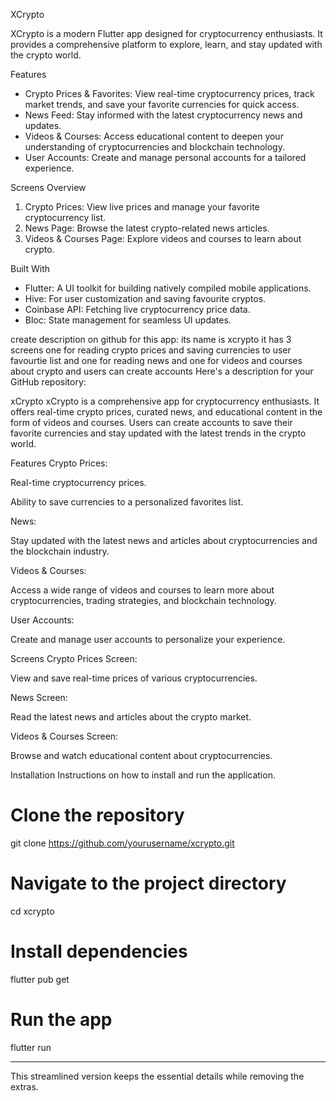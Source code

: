 

XCrypto

XCrypto is a modern Flutter app designed for cryptocurrency enthusiasts. It provides a comprehensive platform to explore, learn, and stay updated with the crypto world.

Features
- Crypto Prices & Favorites: View real-time cryptocurrency prices, track market trends, and save your favorite currencies for quick access.
- News Feed: Stay informed with the latest cryptocurrency news and updates.
- Videos & Courses: Access educational content to deepen your understanding of cryptocurrencies and blockchain technology.
- User Accounts: Create and manage personal accounts for a tailored experience.

Screens Overview
1. Crypto Prices: View live prices and manage your favorite cryptocurrency list.
2. News Page: Browse the latest crypto-related news articles.
3. Videos & Courses Page: Explore videos and courses to learn about crypto.

Built With
- Flutter: A UI toolkit for building natively compiled mobile applications.
- Hive: For user customization and saving favourite cryptos.
- Coinbase API: Fetching live cryptocurrency price data.
- Bloc: State management for seamless UI updates.

create description on github for this app: its name is xcrypto it has 3 screens one for reading crypto prices and saving currencies to user favourtie list and one for reading news and one for videos and courses about crypto and users can create accounts
Here's a description for your GitHub repository:

xCrypto
xCrypto is a comprehensive app for cryptocurrency enthusiasts. It offers real-time crypto prices, curated news, and educational content in the form of videos and courses. Users can create accounts to save their favorite currencies and stay updated with the latest trends in the crypto world.

Features
Crypto Prices:

Real-time cryptocurrency prices.

Ability to save currencies to a personalized favorites list.

News:

Stay updated with the latest news and articles about cryptocurrencies and the blockchain industry.

Videos & Courses:

Access a wide range of videos and courses to learn more about cryptocurrencies, trading strategies, and blockchain technology.

User Accounts:

Create and manage user accounts to personalize your experience.

Screens
Crypto Prices Screen:

View and save real-time prices of various cryptocurrencies.

News Screen:

Read the latest news and articles about the crypto market.

Videos & Courses Screen:

Browse and watch educational content about cryptocurrencies.

Installation
Instructions on how to install and run the application.
# Clone the repository
git clone https://github.com/yourusername/xcrypto.git

# Navigate to the project directory
cd xcrypto

# Install dependencies
flutter pub get

# Run the app
flutter run


---

This streamlined version keeps the essential details while removing the extras.
